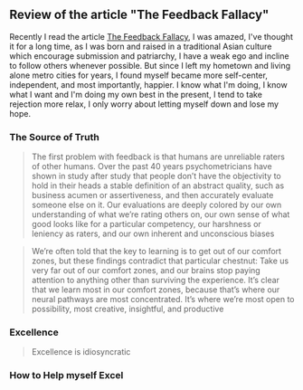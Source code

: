 
## Review of the article "The Feedback Fallacy"

Recently I read the article [The Feedback Fallacy](https://hbr.org/2019/03/the-feedback-fallacy), I was amazed, I've thought it for a long time, as I was born and raised in a traditional Asian culture which encourage submission and patriarchy, I have a weak ego and incline to follow others whenever possible. But since I left my hometown and living alone metro cities for years, I found myself became more self-center, independent, and most importantly, happier. I know what I'm doing, I know what I want and I'm doing my own best in the present, I tend to take rejection more relax, I only worry about letting myself down and lose my hope. 

### The Source of Truth
> The first problem with feedback is that humans are unreliable raters of other humans. Over the past 40 years psychometricians have shown in study after study that people don’t have the objectivity to hold in their heads a stable definition of an abstract quality, such as business acumen or assertiveness, and then accurately evaluate someone else on it. Our evaluations are deeply colored by our own understanding of what we’re rating others on, our own sense of what good looks like for a particular competency, our harshness or leniency as raters, and our own inherent and unconscious biases


> We’re often told that the key to learning is to get out of our comfort zones, but these findings contradict that particular chestnut: Take us very far out of our comfort zones, and our brains stop paying attention to anything other than surviving the experience. It’s clear that we learn most in our comfort zones, because that’s where our neural pathways are most concentrated. It’s where we’re most open to possibility, most creative, insightful, and productive  


### Excellence

> Excellence is idiosyncratic  


### How to Help myself Excel


